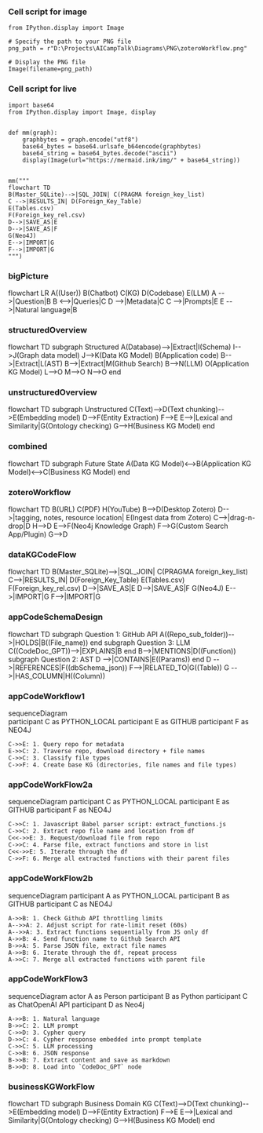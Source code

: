 ### Cell script for image
```
from IPython.display import Image

# Specify the path to your PNG file
png_path = r"D:\Projects\AICampTalk\Diagrams\PNG\zoteroWorkflow.png"

# Display the PNG file
Image(filename=png_path)
```

### Cell script for live
```
import base64
from IPython.display import Image, display


def mm(graph):
    graphbytes = graph.encode("utf8")
    base64_bytes = base64.urlsafe_b64encode(graphbytes)
    base64_string = base64_bytes.decode("ascii")
    display(Image(url="https://mermaid.ink/img/" + base64_string))


mm("""
flowchart TD
B(Master_SQLite)-->|SQL_JOIN| C(PRAGMA foreign_key_list)
C -->|RESULTS_IN| D(Foreign_Key_Table)
E(Tables.csv)
F(Foreign_key_rel.csv)
D-->|SAVE_AS|E
D-->|SAVE_AS|F
G(Neo4J)
E-->|IMPORT|G
F-->|IMPORT|G
""")
```
### bigPicture
flowchart LR
    A((User))
    B(Chatbot)
    C(KG)
    D(Codebase)
    E(LLM)
    A -->|Question|B
    B <-->|Queries|C
    D -->|Metadata|C
    C -->|Prompts|E
    E -->|Natural language|B

### structuredOverview
flowchart TD
subgraph Structured
    A(Database)-->|Extract|I(Schema)
    I-->J(Graph data model)
    J-->K(Data KG Model) 
    B(Application code)
    B-->|Extract|L(AST)
    B-->|Extract|M(Github Search)
    B-->N(LLM)
    O(Application KG Model)
    L-->O
    M-->O
    N-->O
end

### unstructuredOverview
flowchart TD
subgraph Unstructured
    C(Text)-->D(Text chunking)-->E(Embedding model)
    D-->F(Entity Extraction)
    F-->E
    E-->|Lexical and Similarity|G(Ontology checking)
    G-->H(Business KG Model)
    end

### combined
flowchart TD
subgraph Future State
    A(Data KG Model)<-->B(Application KG Model)<-->C(Business KG Model)
    end

### zoteroWorkflow
flowchart TD
    B(URL)
    C(PDF)
    H(YouTube)
    B-->D(Desktop Zotero)
    D-->|tagging, notes, resource location| E(Ingest data from Zotero)
    C-->|drag-n-drop|D
    H-->D
    E-->F(Neo4j Knowledge Graph)
    F-->G(Custom Search App/Plugin)
    G-->D

### dataKGCodeFlow
flowchart TD
    B(Master_SQLite)-->|SQL_JOIN| C(PRAGMA foreign_key_list)
    C-->|RESULTS_IN| D(Foreign_Key_Table)
    E(Tables.csv)
    F(Foreign_key_rel.csv)
    D-->|SAVE_AS|E
    D-->|SAVE_AS|F
    G(Neo4J)
    E-->|IMPORT|G
    F-->|IMPORT|G

### appCodeSchemaDesign
flowchart TD
    subgraph Question 1: GitHub API
    A((Repo_sub_folder))-->|HOLDS|B((File_name))
    end
    subgraph Question 3: LLM
    C((CodeDoc_GPT))-->|EXPLAINS|B
    end
    B-->|MENTIONS|D((Function))
    subgraph Question 2: AST
    D -->|CONTAINS|E((Params))
    end
    D -->|REFERENCES|F((dbSchema_json))
    F-->|RELATED_TO|G((Table))
    G -->|HAS_COLUMN|H((Column))

### appCodeWorkflow1
 sequenceDiagram   
    participant C as PYTHON_LOCAL
    participant E as GITHUB
    participant F as NEO4J
    
    C->>E: 1. Query repo for metadata
    E->>C: 2. Traverse repo, download directory + file names
    C->>C: 3. Classify file types
    C->>F: 4. Create base KG (directories, file names and file types)

### appCodeWorkFlow2a
sequenceDiagram
    participant C as PYTHON_LOCAL
    participant E as GITHUB
    participant F as NEO4J
    
    C->>C: 1. Javascript Babel parser script: extract_functions.js
    C->>C: 2. Extract repo file name and location from df
    C<<->>E: 3. Request/download file from repo
    C->>C: 4. Parse file, extract functions and store in list
    C<<->>E: 5. Iterate through the df
    C->>F: 6. Merge all extracted functions with their parent files

### appCodeWorkFlow2b
sequenceDiagram
    participant A as PYTHON_LOCAL
    participant B as GITHUB
    participant C as NEO4J

    A->>B: 1. Check Github API throttling limits
    A-->>A: 2. Adjust script for rate-limit reset (60s)
    A-->>A: 3. Extract functions sequentially from JS only df
    A->>B: 4. Send function name to Github Search API
    B->>A: 5. Parse JSON file, extract file names
    A->>B: 6. Iterate through the df, repeat process
    A->>C: 7. Merge all extracted functions with parent file

### appCodeWorkFlow3
sequenceDiagram
    actor A as  Person
    participant B as Python
    participant C as ChatOpenAI API
    participant D as Neo4j
    
    A->>B: 1. Natural language
    B->>C: 2. LLM prompt
    C->>D: 3. Cypher query
    D->>C: 4. Cypher response embedded into prompt template
    C->>C: 5. LLM processing
    C->>B: 6. JSON response
    B->>B: 7. Extract content and save as markdown
    B->>D: 8. Load into `CodeDoc_GPT` node

### businessKGWorkFlow
flowchart TD
    subgraph Business Domain KG
    C(Text)-->D(Text chunking)-->E(Embedding model)
    D-->F(Entity Extraction)
    F-->E
    E-->|Lexical and Similarity|G(Ontology checking)
    G-->H(Business KG Model)
    end
